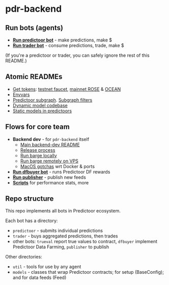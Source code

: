 <!--
Copyright 2023 Ocean Protocol Foundation
SPDX-License-Identifier: Apache-2.0
-->

# pdr-backend

## Run bots (agents)

- **[Run predictoor bot](READMEs/predictoor.md)** - make predictions, make $
- **[Run trader bot](READMEs/trader.md)** - consume predictions, trade, make $

(If you're a predictoor or trader, you can safely ignore the rest of this README.)

## Atomic READMEs

- [Get tokens](READMEs/get-tokens.md): [testnet faucet](READMEs/testnet-faucet.md), [mainnet ROSE](READMEs/get-rose-on-sapphire.md) & [OCEAN](READMEs/get-ocean-on-sapphire.md)
- [Envvars](READMEs/envvars.md)
- [Predictoor subgraph](READMEs/subgraph.md). [Subgraph filters](READMEs/filters.md)
- [Dynamic model codebase](READMEs/dynamic-model-codebase.md)
- [Static models in predictoors](READMEs/static-model.md)



## Flows for core team

- **Backend dev** - for `pdr-backend` itself
  - [Main backend-dev README](READMEs/backend-dev.md)
  - [Release process](READMEs/release-process.md)
  - [Run barge locally](READMEs/barge.md)
  - [Run barge remotely on VPS](READMEs/vps.md)
  - [MacOS gotchas](READMEs/macos.md) wrt Docker & ports
- **[Run dfbuyer bot](READMEs/dfbuyer.md)** - runs Predictoor DF rewards
- **[Run publisher](READMEs/publisher.md)** - publish new feeds
- **[Scripts](scripts/)** for performance stats, more

## Repo structure

This repo implements all bots in Predictoor ecosystem.

Each bot has a directory:
- `predictoor` - submits individual predictions
- `trader` - buys aggregated predictions, then trades
- other bots: `trueval` report true values to contract, `dfbuyer` implement Predictoor Data Farming, `publisher` to publish

Other directories:
- `util` - tools for use by any agent
- `models` - classes that wrap Predictoor contracts; for setup (BaseConfig); and for data feeds (Feed)



